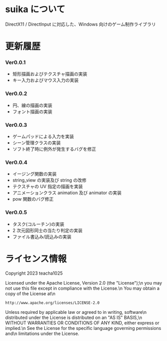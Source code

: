 ﻿# suika について

DirectX11 / DirectInput に対応した、Windows 向けのゲーム制作ライブラリ

# 更新履歴

### Ver0.0.1

- 矩形描画およびテクスチャ描画の実装
- キー入力およびマウス入力の実装

### Ver0.0.2

- 円、線の描画の実装
- フォント描画の実装

### Ver0.0.3

- ゲームパッドによる入力を実装
- シーン管理クラスの実装
- ソフト終了時に例外が発生するバグを修正

### Ver0.0.4

- イージング関数の実装
- string_view の実装及び string の改修
- テクスチャの UV 指定の描画を実装
- アニメーションクラス animation 及び animator の実装
- pow 関数のバグ修正

### Ver0.0.5

- タスク(コルーチン)の実装
- 2 次元図形同士の当たり判定の実装
- ファイル書込み/読込みの実装

# ライセンス情報

Copyright 2023 teacha1025

Licensed under the Apache License, Version 2.0 (the "License");\n
you may not use this file except in compliance with the License.\n
You may obtain a copy of the License at\n

    http://www.apache.org/licenses/LICENSE-2.0

Unless required by applicable law or agreed to in writing, software\n
distributed under the License is distributed on an "AS IS" BASIS,\n
WITHOUT WARRANTIES OR CONDITIONS OF ANY KIND, either express or implied.\n
See the License for the specific language governing permissions and\n
limitations under the License.
